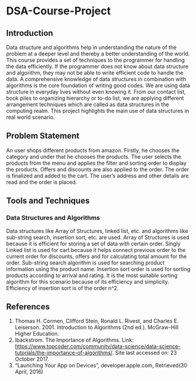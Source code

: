 # DSA-Course-Project
## Introduction
Data structure and algorithms help in understanding the nature of the problem at a deeper level and thereby a better understanding of the world. This course provides a set of techniques to the programmer for handling the data efficiently. If the programmer does not know about data structure and algorithm, they may not be able to write efficient code to handle the data.
A comprehensive knowledge of data structures in combination with algorithms is the core foundation of writing good codes. We are using data structure in everyday lives without even knowing it. From our contact list, book piles to organizing hierarchy or to-do list, we are applying different arrangement techniques which are called as data structures in the computing realm.
This project highlights the main use of data structures in real world scenario.

## Problem Statement
An user shops different products from amazon. Firstly, he chooses the category and under that he chooses the products. The user selects the products from the menu and  applies the filter and sorting order to display the products. Offers and discounts are also applied to the order. The order is finalized and added to the cart. The user’s address and other details are read and the order is placed.

## Tools and Techniques
### Data Structures and Algorithms
Data structures like Array of Structures, linked list, etc. and algorithms like sub-string search, insertion sort, etc. are used.
Array of Structures is used because it is efficient for storing a set of data with certain order.
Singly Linked list is used for cart because it helps connect previous order to the current order for discounts, offers and for calculating total amount for the order.
Sub-string search algorithm is used for searching product information using the product name.
Insertion sort order is used for sorting products according to arrival and rating. It is the most suitable sorting algorithm for this scenario because of its efficiency and simplicity.
Efficiency of insertion sort is of the order n^2.

## References
1. Thomas H. Cormen, Clifford Stein, Ronald L. Rivest, and Charles E. Leiserson. 2001. Introduction to Algorithms (2nd ed.). McGraw-Hill Higher Education.
2. lbackstrom. The Importance of Algorithms.
Link: https://www.topcoder.com/community/data-science/data-science-tutorials/the-importance-of-algorithms/. Site last accessed on: 23 October 2017.
3. “Launching Your App on Devices”,
developer.apple.com, Retrieved(30 April, 2016)
